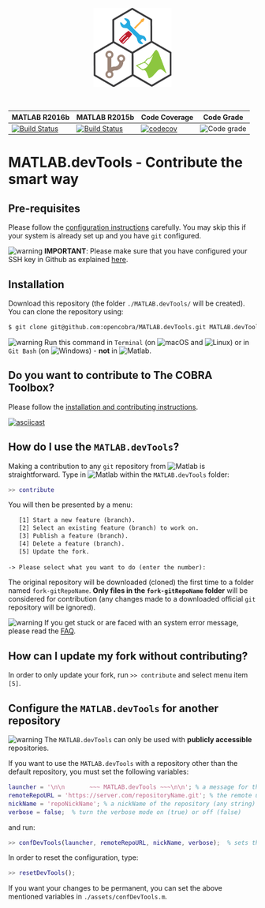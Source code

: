 <p align="center">
  <img src="assets/devTools_logo.png" height="160px"/>
</p>
<br>

|  MATLAB R2016b | MATLAB R2015b | Code Coverage | Code Grade |
|--------|--------|--------|--------|
| [![Build Status](https://prince.lcsb.uni.lu/jenkins/buildStatus/icon?job=devTools-branches-auto/MATLAB_VER=R2016b)](https://prince.lcsb.uni.lu/jenkins/job/devTools-branches-auto/MATLAB_VER=R2016b/) | [![Build Status](https://prince.lcsb.uni.lu/jenkins/buildStatus/icon?job=devTools-branches-auto/MATLAB_VER=R2015b)](https://prince.lcsb.uni.lu/jenkins/job/devTools-branches-auto/MATLAB_VER=R2015b/)| [![codecov](https://codecov.io/gh/opencobra/MATLAB.devTools/branch/master/graph/badge.svg)](https://codecov.io/gh/opencobra/MATLAB.devTools/branch/master) | ![Code grade](https://prince.lcsb.uni.lu/jenkins/userContent/codegrade-MATLABdevTools.svg?maxAge=0 "Ratio of the number of inefficient code lines and the total number of lines of code (in percent). A: 0-3%, B: 3-6%, C: 6-9%, D: 9-12%, E: 12-15%, F: > 15%.")

# MATLAB.devTools - Contribute the smart way

## Pre-requisites

Please follow the [configuration instructions](https://github.com/opencobra/MATLAB.devTools/blob/master/PREREQUISITES.md) carefully. You may skip this if your system is already set up and you have `git` configured.

<img src="https://prince.lcsb.uni.lu/jenkins/userContent/warning.png" height="20px" alt="warning"> **IMPORTANT**: Please make sure that you have configured your SSH key in Github as explained [here](https://github.com/opencobra/MATLAB.devTools/blob/master/PREREQUISITES.md).

## Installation

Download this repository (the folder `./MATLAB.devTools/` will be created). You can clone the repository using:
````bash
$ git clone git@github.com:opencobra/MATLAB.devTools.git MATLAB.devTools
````
<img src="https://prince.lcsb.uni.lu/jenkins/userContent/warning.png" height="20px" alt="warning"> Run this command in `Terminal` (on <img src="https://prince.lcsb.uni.lu/jenkins/userContent/apple.png" height="20px" alt="macOS"> and <img src="https://prince.lcsb.uni.lu/jenkins/userContent/linux.png" height="20px" alt="Linux">) or in `Git Bash` (on <img src="https://prince.lcsb.uni.lu/jenkins/userContent/windows.png" height="20px" alt="Windows">) - **not** in <img src="https://prince.lcsb.uni.lu/jenkins/userContent/matlab.png" height="20px" alt="Matlab">.


## Do you want to contribute to The COBRA Toolbox?

Please follow the [installation and contributing instructions](https://github.com/opencobra/cobratoolbox/blob/master/README.md).

[![asciicast](https://asciinema.org/a/7zg2ce5gfth7ruywptgc3i3yy.png)](https://asciinema.org/a/7zg2ce5gfth7ruywptgc3i3yy)

## How do I use the  `MATLAB.devTools`?

Making a contribution to any `git` repository from <img src="https://prince.lcsb.uni.lu/jenkins/userContent/matlab.png" height="20px" alt="Matlab"> is straightforward. Type in <img src="https://prince.lcsb.uni.lu/jenkins/userContent/matlab.png" height="20px" alt="Matlab"> within the `MATLAB.devTools` folder:
```Matlab
>> contribute
```

You will then be presented by a menu:
```
   [1] Start a new feature (branch).
   [2] Select an existing feature (branch) to work on.
   [3] Publish a feature (branch).
   [4] Delete a feature (branch).
   [5] Update the fork.

-> Please select what you want to do (enter the number):
```

The original repository will be downloaded (cloned) the first time to a folder named `fork-gitRepoName`. **Only files in the `fork-gitRepoName` folder** will be considered for contribution (any changes made to a downloaded official `git` repository will be ignored).

<img src="https://prince.lcsb.uni.lu/jenkins/userContent/warning.png" height="20px" alt="warning"> If you get stuck or are faced with an system error message, please read the [FAQ](https://github.com/opencobra/MATLAB.devTools/blob/master/FAQ.md).

## How can I update my fork without contributing?

In order to only update your fork, run `>> contribute` and select menu item `[5]`.

## Configure the `MATLAB.devTools` for another repository

<img src="https://prince.lcsb.uni.lu/jenkins/userContent/warning.png" height="20px" alt="warning"> The `MATLAB.devTools` can only be used with **publicly accessible** repositories.

If you want to use the `MATLAB.devTools` with a repository other than the default repository, you must set the following variables:

```Matlab
launcher = '\n\n       ~~~ MATLAB.devTools ~~~\n\n'; % a message for the repository (any string)
remoteRepoURL = 'https://server.com/repositoryName.git'; % the remote url
nickName = 'repoNickName'; % a nickName of the repository (any string)
verbose = false;  % turn the verbose mode on (true) or off (false)
```
and run:
```Matlab
>> confDevTools(launcher, remoteRepoURL, nickName, verbose);  % sets the configuration
```

In order to reset the configuration, type:
```Matlab
>> resetDevTools();
```
If you want your changes to be permanent, you can set the above mentioned variables in `./assets/confDevTools.m`.
